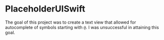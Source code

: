# PlaceholderUISwift

The goal of this project was to create a text view that allowed for autocomplete of symbols starting with `@`. I was unsuccessful in attaining this goal.
